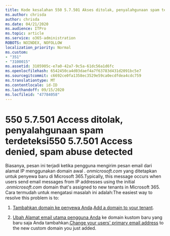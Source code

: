 ```yaml
---
title: Kode kesalahan 550 5.7.501 Akses ditolak, penyalahgunaan spam terdeteksi
ms.author: chrisda
author: chrisda
ms.date: 04/21/2020
ms.audience: ITPro
ms.topic: article
ms.service: o365-administration
ROBOTS: NOINDEX, NOFOLLOW
localization_priority: Normal
ms.custom:
- "351"
- "3100015"
ms.assetid: 3105905c-e7a0-42a7-9c5a-61dc56a1d6fc
ms.openlocfilehash: 6542450ca4d03daef4a7f63783d431d2091bc5e7
ms.sourcegitcommit: c6692ce0fa1358ec3529e59ca0ecdfdea4cdc759
ms.translationtype: MT
ms.contentlocale: id-ID
ms.lasthandoff: 09/15/2020
ms.locfileid: "47784058"
---
```

# <a name="550-57501-access-denied-spam-abuse-detected"></a><span data-ttu-id="20a08-102">550 5.7.501 Access ditolak, penyalahgunaan spam terdeteksi</span><span class="sxs-lookup"><span data-stu-id="20a08-102">550 5.7.501 Access denied, spam abuse detected</span></span>

<span data-ttu-id="20a08-103">Biasanya, pesan ini terjadi ketika pengguna mengirim pesan email dari alamat IP menggunakan domain awal *. onmicrosoft.com* yang ditetapkan untuk penyewa baru di Microsoft 365.</span><span class="sxs-lookup"><span data-stu-id="20a08-103">Typically, this message occurs when users send email messages from IP addresses using the initial *.onmicrosoft.com* domain that's assigned to new tenants in Microsoft 365.</span></span> <span data-ttu-id="20a08-104">Cara termudah untuk mengatasi masalah ini adalah:</span><span class="sxs-lookup"><span data-stu-id="20a08-104">The easiest way to resolve this problem is to:</span></span>

1. <span data-ttu-id="20a08-105">[Tambahkan domain ke penyewa Anda](https://docs.microsoft.com/microsoft-365/admin/setup/add-domain).</span><span class="sxs-lookup"><span data-stu-id="20a08-105">[Add a domain to your tenant](https://docs.microsoft.com/microsoft-365/admin/setup/add-domain).</span></span>

2. <span data-ttu-id="20a08-106">[Ubah Alamat email utama pengguna Anda](https://docs.microsoft.com/microsoft-365/admin/add-users/change-a-user-name-and-email-address) ke domain kustom baru yang baru saja Anda tambahkan.</span><span class="sxs-lookup"><span data-stu-id="20a08-106">[Change your users' primary email address](https://docs.microsoft.com/microsoft-365/admin/add-users/change-a-user-name-and-email-address) to the new custom domain you just added.</span></span>
